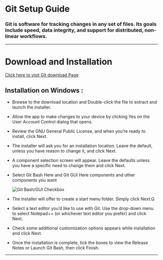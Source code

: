 # Git Setup Guide

###  Git is software for tracking changes in any set of files. Its goals include speed, data integrity, and support for distributed, non-linear workflows.

---

# Download and Installation

[ Click here to visit Git download Page ](https://git-scm.com/downloads)

## Installation on Windows : 

* Browse to the download location and Double-click the file to extract and launch the installer.

* Allow the app to make changes to your device by clicking Yes on the User Account Control dialog that opens.

* Review the GNU General Public License, and when you’re ready to install, click Next.

* The installer will ask you for an installation location. Leave the default, unless you have reason to change it, and click Next.

* A component selection screen will appear. Leave the defaults unless you have a specific need to change them and click Next.

* Select Git Bash Here and Git GUI Here components and other components you want

     ![Git Bash/GUI Checkbox](https://i.ibb.co/0DWJtKv/git.jpg)     


* The installer will offer to create a start menu folder. Simply click Next.Q

* Select a text editor you’d like to use with Git. Use the drop-down menu to select Notepad++ (or whichever text editor you prefer) and click Next.

* Check some additional customization options appears while installation and click Next.

* Once the installation is complete, tick the boxes to view the Release Notes or Launch Git Bash, then click Finish.

---
